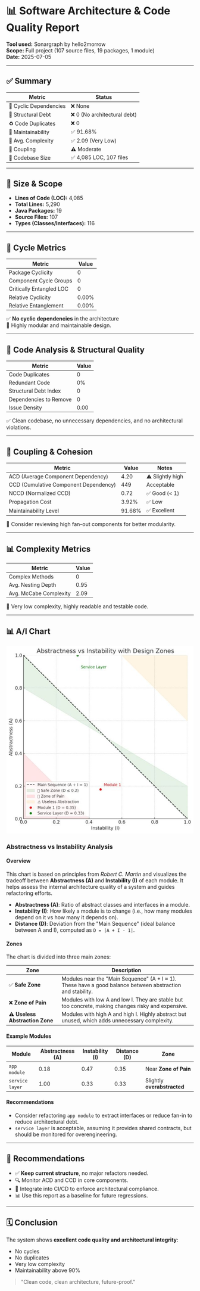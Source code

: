 # 📊 Software Architecture & Code Quality Report

**Tool used:** Sonargraph by hello2morrow  
**Scope:** Full project (107 source files, 19 packages, 1 module)  
**Date:** 2025-07-05

---

## ✅ Summary

| Metric | Status |
|--------|--------|
| 🔄 Cyclic Dependencies | ❌ None |
| 🧱 Structural Debt | ❌ 0 (No architectural debt) |
| ♻️ Code Duplicates | ❌ 0 |
| 🧠 Maintainability | ✅ 91.68% |
| 🢿 Avg. Complexity | ✅ 2.09 (Very Low) |
| 🔗 Coupling | ⚠️ Moderate |
| 🔄 Codebase Size | ✅ 4,085 LOC, 107 files |

---

## 📆 Size & Scope

- **Lines of Code (LOC):** 4,085
- **Total Lines:** 5,290
- **Java Packages:** 19
- **Source Files:** 107
- **Types (Classes/Interfaces):** 116

---

## 🔄 Cycle Metrics

| Metric | Value |
|--------|-------|
| Package Cyclicity | 0 |
| Component Cycle Groups | 0 |
| Critically Entangled LOC | 0 |
| Relative Cyclicity | 0.00% |
| Relative Entanglement | 0.00% |

✅ **No cyclic dependencies** in the architecture  
📅 Highly modular and maintainable design.

---

## 🧱 Code Analysis & Structural Quality

| Metric | Value |
|--------|-------|
| Code Duplicates | 0 |
| Redundant Code | 0% |
| Structural Debt Index | 0 |
| Dependencies to Remove | 0 |
| Issue Density | 0.00 |

✅ Clean codebase, no unnecessary dependencies, and no architectural violations.

---

## 🧠 Coupling & Cohesion

| Metric | Value | Notes |
|--------|-------|-------|
| ACD (Average Component Dependency) | 4.20 | ⚠️ Slightly high |
| CCD (Cumulative Component Dependency) | 449 | Acceptable |
| NCCD (Normalized CCD) | 0.72 | ✅ Good (< 1) |
| Propagation Cost | 3.92% | ✅ Low |
| Maintainability Level | 91.68% | ✅ Excellent |

📅 Consider reviewing high fan-out components for better modularity.

---

## 📊 Complexity Metrics

| Metric | Value |
|--------|-------|
| Complex Methods | 0 |
| Avg. Nesting Depth | 0.95 |
| Avg. McCabe Complexity | 2.09 |

🚀 Very low complexity, highly readable and testable code.

---
## 📊 A/I Chart

![AIChart.jpg](AIChart.jpg)

### Abstractness vs Instability Analysis

#### Overview

This chart is based on principles from *Robert C. Martin* and visualizes the tradeoff between **Abstractness (A)** and **Instability (I)** of each module. It helps assess the internal architecture quality of a system and guides refactoring efforts.

- **Abstractness (A)**: Ratio of abstract classes and interfaces in a module.
- **Instability (I)**: How likely a module is to change (i.e., how many modules depend on it vs how many it depends on).
- **Distance (D)**: Deviation from the "Main Sequence" (ideal balance between A and I), computed as `D = |A + I - 1|`.

#### Zones

The chart is divided into three main zones:

| Zone | Description |
|------|-------------|
| ✅ **Safe Zone** | Modules near the "Main Sequence" (A + I ≈ 1). These have a good balance between abstraction and stability. |
| ❌ **Zone of Pain** | Modules with low A and low I. They are stable but too concrete, making changes risky and expensive. |
| ⚠ **Useless Abstraction Zone** | Modules with high A and high I. Highly abstract but unused, which adds unnecessary complexity. |

#### Example Modules

| Module         | Abstractness (A) | Instability (I) | Distance (D) | Zone                    |
|----------------|------------------|------------------|---------------|--------------------------|
| `app module`   | 0.18             | 0.47             | 0.35          | Near **Zone of Pain**    |
| `service layer`| 1.00             | 0.33             | 0.33          | Slightly **overabstracted** |

#### Recommendations

- Consider refactoring `app module` to extract interfaces or reduce fan-in to reduce architectural debt.
- `service layer` is acceptable, assuming it provides shared contracts, but should be monitored for overengineering.

---

## 📝 Recommendations

- ✅ **Keep current structure**, no major refactors needed.
- 🔍 Monitor ACD and CCD in core components.
- 🔐 Integrate into CI/CD to enforce architectural compliance.
- 📊 Use this report as a baseline for future regressions.

---

## 🗓️ Conclusion

The system shows **excellent code quality and architectural integrity**:

- No cycles
- No duplicates
- Very low complexity
- Maintainability above 90%

> "Clean code, clean architecture, future-proof."

